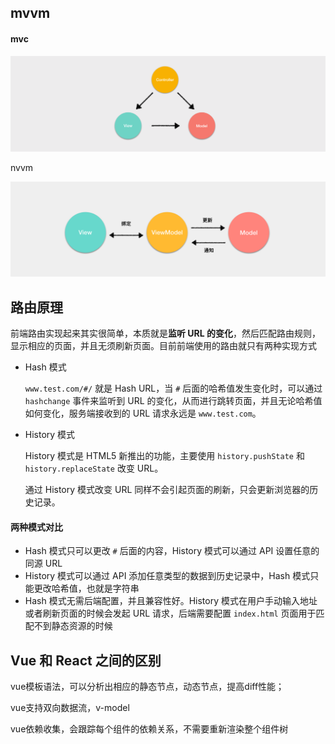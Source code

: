 ## mvvm

#### mvc

![img](../_assets/image/mvc0909898666.png)

nvvm

![img](../_assets/image/mvvm34345.png)



## 路由原理

前端路由实现起来其实很简单，本质就是**监听 URL 的变化**，然后匹配路由规则，显示相应的页面，并且无须刷新页面。目前前端使用的路由就只有两种实现方式

- Hash 模式

  `www.test.com/#/` 就是 Hash URL，当 `#` 后面的哈希值发生变化时，可以通过 `hashchange` 事件来监听到 URL 的变化，从而进行跳转页面，并且无论哈希值如何变化，服务端接收到的 URL 请求永远是 `www.test.com`。

- History 模式

  History 模式是 HTML5 新推出的功能，主要使用 `history.pushState` 和 `history.replaceState` 改变 URL。

  通过 History 模式改变 URL 同样不会引起页面的刷新，只会更新浏览器的历史记录。



#### 两种模式对比

- Hash 模式只可以更改 `#` 后面的内容，History 模式可以通过 API 设置任意的同源 URL
- History 模式可以通过 API 添加任意类型的数据到历史记录中，Hash 模式只能更改哈希值，也就是字符串
- Hash 模式无需后端配置，并且兼容性好。History 模式在用户手动输入地址或者刷新页面的时候会发起 URL 请求，后端需要配置 `index.html` 页面用于匹配不到静态资源的时候





## Vue 和 React 之间的区别

vue模板语法，可以分析出相应的静态节点，动态节点，提高diff性能；

vue支持双向数据流，v-model

vue依赖收集，会跟踪每个组件的依赖关系，不需要重新渲染整个组件树


































